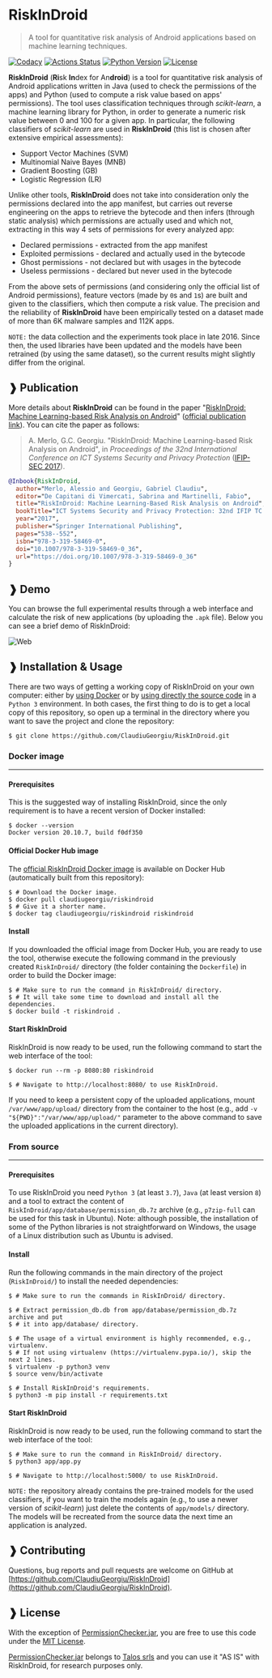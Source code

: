 # RiskInDroid

> A tool for quantitative risk analysis of Android applications based on machine
> learning techniques.

[![Codacy](https://app.codacy.com/project/badge/Grade/13be50b318c74ac88fba3e13bd620f9c)](https://www.codacy.com/gh/ClaudiuGeorgiu/RiskInDroid)
[![Actions Status](https://github.com/ClaudiuGeorgiu/RiskInDroid/workflows/Build/badge.svg)](https://github.com/ClaudiuGeorgiu/RiskInDroid/actions?query=workflow%3ABuild)
[![Python Version](https://img.shields.io/badge/Python-3.7%2B-green.svg?logo=python&logoColor=white)](https://www.python.org/downloads/)
[![License](https://img.shields.io/badge/license-MIT-blue.svg)](https://github.com/ClaudiuGeorgiu/RiskInDroid/blob/master/LICENSE)



**RiskInDroid** (**Ri**sk **In**dex for An**droid**) is a tool for quantitative risk
analysis of Android applications written in Java (used to check the permissions of the
apps) and Python (used to compute a risk value based on apps' permissions). The tool
uses classification techniques through *scikit-learn*, a machine learning library for
Python, in order to generate a numeric risk value between 0 and 100 for a given app.
In particular, the following classifiers of *scikit-learn* are used in **RiskInDroid**
(this list is chosen after extensive empirical assessments):
* Support Vector Machines (SVM)
* Multinomial Naive Bayes (MNB)
* Gradient Boosting (GB)
* Logistic Regression (LR)

Unlike other tools, **RiskInDroid** does not take into consideration only the
permissions declared into the app manifest, but carries out reverse engineering on
the apps to retrieve the bytecode and then infers (through static analysis) which
permissions are actually used and which not, extracting in this way 4 sets of
permissions for every analyzed app:
* Declared permissions - extracted from the app manifest
* Exploited permissions - declared and actually used in the bytecode
* Ghost permissions - not declared but with usages in the bytecode
* Useless permissions - declared but never used in the bytecode

From the above sets of permissions (and considering only the official list of Android
permissions), feature vectors (made by `0`s and `1`s) are built and given to the
classifiers, which then compute a risk value. The precision and the reliability of
**RiskInDroid** have been empirically tested on a dataset made of more than 6K malware
samples and 112K apps.

`NOTE:` the data collection and the experiments took place in late 2016. Since then, the
used libraries have been updated and the models have been retrained (by using the same
dataset), so the current results might slightly differ from the original.



## ❱ Publication

More details about **RiskInDroid** can be found in the paper
"[RiskInDroid: Machine Learning-based Risk Analysis on Android](https://github.com/ClaudiuGeorgiu/RiskInDroid/blob/master/docs/paper/RiskInDroid.pdf)"
([official publication link](https://link.springer.com/chapter/10.1007/978-3-319-58469-0_36)).
You can cite the paper as follows:

> A. Merlo, G.C. Georgiu. "RiskInDroid: Machine Learning-based Risk Analysis on Android",
> in *Proceedings of the 32nd International Conference on ICT Systems Security and
> Privacy Protection* ([IFIP-SEC 2017](http://www.ifipsec.org/)).

```BibTeX
@Inbook{RiskInDroid,
  author="Merlo, Alessio and Georgiu, Gabriel Claudiu",
  editor="De Capitani di Vimercati, Sabrina and Martinelli, Fabio",
  title="RiskInDroid: Machine Learning-Based Risk Analysis on Android",
  bookTitle="ICT Systems Security and Privacy Protection: 32nd IFIP TC 11 International Conference, SEC 2017, Rome, Italy, May 29-31, 2017, Proceedings",
  year="2017",
  publisher="Springer International Publishing",
  pages="538--552",
  isbn="978-3-319-58469-0",
  doi="10.1007/978-3-319-58469-0_36",
  url="https://doi.org/10.1007/978-3-319-58469-0_36"
}
```



## ❱ Demo

You can browse the full experimental results through a web interface and calculate the
risk of new applications (by uploading the `.apk` file). Below you can see a brief
demo of RiskInDroid:

![Web](https://raw.githubusercontent.com/ClaudiuGeorgiu/RiskInDroid/master/docs/demo/web.gif)



## ❱ Installation & Usage

There are two ways of getting a working copy of RiskInDroid on your own computer:
either by [using Docker](#docker-image) or by
[using directly the source code](#from-source) in a `Python 3` environment. In both
cases, the first thing to do is to get a local copy of this repository, so open up a
terminal in the directory where you want to save the project and clone the repository:

```Shell
$ git clone https://github.com/ClaudiuGeorgiu/RiskInDroid.git
```

### Docker image

----------------------------------------------------------------------------------------

#### Prerequisites

This is the suggested way of installing RiskInDroid, since the only requirement
is to have a recent version of Docker installed:

```Shell
$ docker --version             
Docker version 20.10.7, build f0df350
```

#### Official Docker Hub image

The [official RiskInDroid Docker image](https://hub.docker.com/r/claudiugeorgiu/riskindroid)
is available on Docker Hub (automatically built from this repository):

```Shell
$ # Download the Docker image.
$ docker pull claudiugeorgiu/riskindroid
$ # Give it a shorter name.
$ docker tag claudiugeorgiu/riskindroid riskindroid
```

#### Install

If you downloaded the official image from Docker Hub, you are ready to use the tool,
otherwise execute the following command in the previously created `RiskInDroid/`
directory (the folder containing the `Dockerfile`) in order to build the Docker image:

```Shell
$ # Make sure to run the command in RiskInDroid/ directory.
$ # It will take some time to download and install all the dependencies.
$ docker build -t riskindroid .
```

#### Start RiskInDroid

RiskInDroid is now ready to be used, run the following command to start the web
interface of the tool:

```Shell
$ docker run --rm -p 8080:80 riskindroid

$ # Navigate to http://localhost:8080/ to use RiskInDroid.
```

If you need to keep a persistent copy of the uploaded applications, mount
`/var/www/app/upload/` directory from the container to the host (e.g., add
`-v "${PWD}":"/var/www/app/upload/"` parameter to the above command to save
the uploaded applications in the current directory).

### From source

----------------------------------------------------------------------------------------

#### Prerequisites

To use RiskInDroid you need `Python 3` (at least `3.7`), `Java` (at least version `8`)
and a tool to extract the content of `RiskInDroid/app/database/permission_db.7z`
archive (e.g., `p7zip-full` can be used for this task in Ubuntu). Note: although
possible, the installation of some of the Python libraries is not straightforward
on Windows, the usage of a Linux distribution such as Ubuntu is advised.

#### Install

Run the following commands in the main directory of the project (`RiskInDroid/`)
to install the needed dependencies:

```Shell
$ # Make sure to run the commands in RiskInDroid/ directory.

$ # Extract permission_db.db from app/database/permission_db.7z archive and put 
$ # it into app/database/ directory.

$ # The usage of a virtual environment is highly recommended, e.g., virtualenv.
$ # If not using virtualenv (https://virtualenv.pypa.io/), skip the next 2 lines.
$ virtualenv -p python3 venv
$ source venv/bin/activate

$ # Install RiskInDroid's requirements.
$ python3 -m pip install -r requirements.txt
```

#### Start RiskInDroid

RiskInDroid is now ready to be used, run the following command to start the web
interface of the tool:

```Shell
$ # Make sure to run the command in RiskInDroid/ directory.
$ python3 app/app.py

$ # Navigate to http://localhost:5000/ to use RiskInDroid.
```

`NOTE:` the repository already contains the pre-trained models for the used
classifiers, if you want to train the models again (e.g., to use a newer version of
*scikit-learn*) just delete the contents of `app/models/` directory. The models will
be recreated from the source data the next time an application is analyzed.



## ❱ Contributing

Questions, bug reports and pull requests are welcome on GitHub at
[https://github.com/ClaudiuGeorgiu/RiskInDroid](https://github.com/ClaudiuGeorgiu/RiskInDroid).



## ❱ License

With the exception of
[PermissionChecker.jar](https://github.com/ClaudiuGeorgiu/RiskInDroid/blob/master/app/PermissionChecker.jar),
you are free to use this code under the
[MIT License](https://github.com/ClaudiuGeorgiu/RiskInDroid/blob/master/LICENSE).

[PermissionChecker.jar](https://github.com/ClaudiuGeorgiu/RiskInDroid/blob/master/app/PermissionChecker.jar)
belongs to [Talos srls](http://www.talos-sec.com/) and you can use it "AS IS" with
RiskInDroid, for research purposes only.
